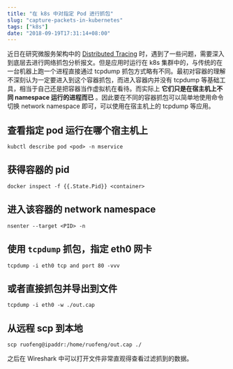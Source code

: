 ```yaml
---
title: "在 k8s 中对指定 Pod 进行抓包"
slug: "capture-packets-in-kubernetes"
tags: ["k8s"]
date: "2018-09-19T17:31:14+08:00"
---
```


近日在研究微服务架构中的 [Distributed Tracing](https://istio.io/docs/tasks/telemetry/distributed-tracing/) 时，遇到了一些问题，需要深入到底层去进行网络抓包分析报文。但是应用时运行在 k8s 集群中的，与传统的在一台机器上跑一个进程直接通过 tcpdump 抓包方式略有不同。最初对容器的理解不深刻认为一定要进入到这个容器抓包，而进入容器内并没有 tcpdump 等基础工具，相当于自己还是把容器当作虚拟机在看待。而实际上 **它们只是在宿主机上不同 namespace 运行的进程而已** 。因此要在不同的容器抓包可以简单地使用命令切换 network namespace 即可，可以使用在宿主机上的 tcpdump 等应用。

## 查看指定 pod 运行在哪个宿主机上

    kubctl describe pod <pod> -n mservice

## 获得容器的 pid

    docker inspect -f {{.State.Pid}} <container>

## 进入该容器的 network namespace

    nsenter --target <PID> -n

## 使用 `tcpdump` 抓包，指定 eth0 网卡

    tcpdump -i eth0 tcp and port 80 -vvv

## 或者直接抓包并导出到文件

    tcpdump -i eth0 -w ./out.cap

## 从远程 scp 到本地

    scp ruofeng@ipaddr:/home/ruofeng/out.cap ./

之后在 Wireshark 中可以打开文件非常直观得查看过滤抓到的数据。

